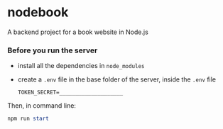# nodebook

A backend project for a book website in Node.js



### Before you run the server

- install all the dependencies in `node_modules` 

- create a `.env` file in the base folder of the server, inside the `.env` file

  ```
  TOKEN_SECRET=____________________
  ```



Then, in command line:

```powershell
npm run start
```

